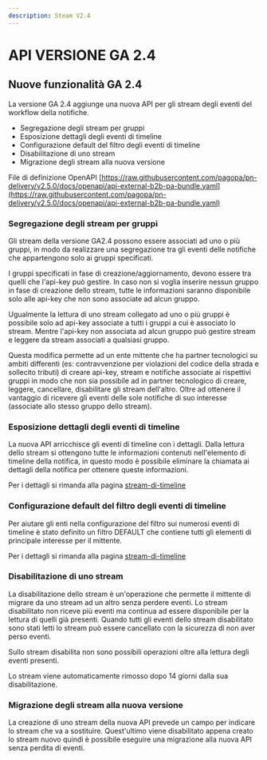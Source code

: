 ```yaml
---
description: Steam V2.4
---
```


# API VERSIONE GA 2.4

## **Nuove funzionalità GA 2.4**

La versione GA 2.4 aggiunge una nuova API per gli stream degli eventi del workflow della notifiche.

* Segregazione degli stream per gruppi
* Esposizione dettagli degli eventi di timeline
* Configurazione default del filtro degli eventi di timeline
* Disabilitazione di uno stream
* Migrazione degli stream alla nuova versione

File di definizione OpenAPI [https://raw.githubusercontent.com/pagopa/pn-delivery/v2.5.0/docs/openapi/api-external-b2b-pa-bundle.yaml](https://raw.githubusercontent.com/pagopa/pn-delivery/v2.5.0/docs/openapi/api-external-b2b-pa-bundle.yaml)

### Segregazione degli stream per gruppi&#x20;

Gli stream della versione GA2.4 possono essere associati ad uno o più gruppi, in modo da realizzare una segregazione tra gli eventi delle notifiche che appartengono solo ai gruppi specificati.

I gruppi specificati in fase di creazione/aggiornamento, devono essere tra quelli che l'api-key può gestire. In caso non si voglia inserire nessun gruppo in fase di creazione dello stream, tutte le informazioni saranno disponibile solo alle api-key che non sono associate ad alcun gruppo.

Ugualmente la lettura di uno stream collegato ad uno o più gruppi è possibile solo ad api-key associate a tutti i gruppi a cui è associato lo stream. Mentre l'api-key non associata ad alcun gruppo può gestire stream e leggere da stream associati a qualsiasi gruppo.

Questa modifica permette ad un ente mittente che ha partner tecnologici su ambiti differenti (es: contravvenzione per violazioni del codice della strada e sollecito tributi) di creare api-key, stream e notifiche associate ai rispettivi gruppi in modo che non sia possibile ad in partner tecnologico di creare, leggere, cancellare, disabilitare gli stream dell'altro. Oltre ad ottenere il vantaggio di ricevere gli eventi delle sole notifiche di suo interesse (associate allo stesso gruppo dello stream).

### Esposizione dettagli degli eventi di timeline

&#x20;La nuova API arricchisce gli eventi di timeline con i dettagli. Dalla lettura dello stream si ottengono tutte le informazioni contenuti nell'elemento di timeline della notifica, in questo modo è possibile eliminare la chiamata ai dettagli della notifica per ottenere queste informazioni.&#x20;

Per i dettagli si rimanda alla pagina [stream-di-timeline](../readme/creazione-e-gestione-degli-stream/stream-di-timeline/ "mention")

### Configurazione default del filtro degli eventi di timeline&#x20;

Per aiutare gli enti nella configurazione del filtro sui numerosi eventi di timeline è stato definito un filtro DEFAULT che contiene tutti gli elementi di principale interesse per il mittente.

Per i dettagli si rimanda alla pagina [stream-di-timeline](../readme/creazione-e-gestione-degli-stream/stream-di-timeline/ "mention")

### Disabilitazione di uno stream

La disabilitazione dello stream è un'operazione che permette il mittente di migrare da uno stream ad un altro senza perdere eventi. Lo stream disabilitato non riceve più eventi ma continua ad essere disponibile per la lettura di quelli già presenti. Quando tutti gli eventi dello stream disabilitato sono stati letti lo stream può essere cancellato con la sicurezza di non aver perso eventi.

Sullo stream disabilita non sono possibili operazioni oltre alla lettura degli eventi presenti.

Lo stream viene automaticamente rimosso dopo 14 giorni dalla sua disabilitazione.

### Migrazione degli stream alla nuova versione

La creazione di uno stream della nuova API prevede un campo per indicare lo stream che va a sostituire. Quest'ultimo viene disabilitato appena creato lo stream nuovo quindi è possibile eseguire una migrazione alla nuova API senza perdita di eventi.
